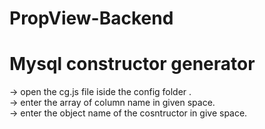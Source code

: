 # PropView-Backend


# Mysql constructor generator 
-> open the cg.js file iside the config folder .<br>
-> enter the array of column name in given space.<br>
-> enter the object name of the cosntructor in give space.<br>